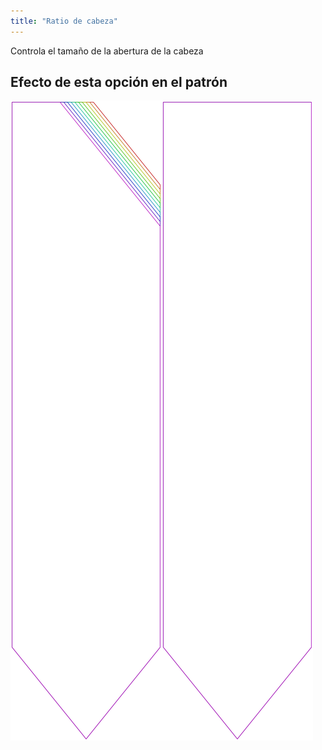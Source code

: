 ```yaml
---
title: "Ratio de cabeza"
---
```


Controla el tamaño de la abertura de la cabeza

## Efecto de esta opción en el patrón

![Esta imagen muestra el efecto de esta opción superponiendo varias variantes que tienen un valor diferente para esta opción](walburga_headratio_sample.svg "Efecto de esta opción en el patrón")
